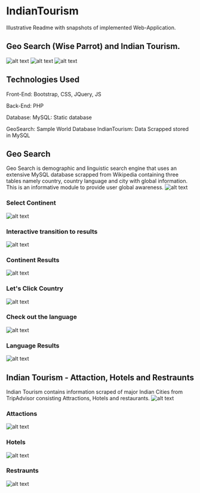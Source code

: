 # IndianTourism
Illustrative Readme with snapshots of implemented Web-Application.
## Geo Search (Wise Parrot) and Indian Tourism.

![alt text](https://raw.githubusercontent.com/newtein/IndianTourism/master/UI/1.%20WelcomePage-1.JPG)
![alt text](https://raw.githubusercontent.com/newtein/IndianTourism/master/UI/2%20.%20WelcomePage-2.JPG)
![alt text](https://raw.githubusercontent.com/newtein/IndianTourism/master/UI/3.%20WelcomePage-3.JPG)

## Technologies Used

Front-End: Bootstrap, CSS, JQuery, JS

Back-End: PHP

Database:
MySQL: Static database

GeoSearch: Sample World Database
IndianTourism: Data Scrapped stored in MySQL

## Geo Search
Geo Search is demographic and linguistic search engine that uses an extensive MySQL database
scrapped from Wikipedia containing three tables namely country, country language and city with global information. This is an informative module to provide user global awareness.
![alt text](https://raw.githubusercontent.com/newtein/IndianTourism/master/UI/4.%20GeoSearch.JPG)

### Select Continent
![alt text](https://raw.githubusercontent.com/newtein/IndianTourism/master/UI/5.%20result_after_clicking_on_continent.JPG)

### Interactive transition to results
![alt text](https://raw.githubusercontent.com/newtein/IndianTourism/master/UI/6.%202sec_wait.JPG)

### Continent Results
![alt text](https://raw.githubusercontent.com/newtein/IndianTourism/master/UI/7.%20continent_results_click_country.JPG)

### Let's Click Country
![alt text](https://raw.githubusercontent.com/newtein/IndianTourism/master/UI/8.%20specific_results_of_clicked_country.JPG)

### Check out the language
![alt text](https://raw.githubusercontent.com/newtein/IndianTourism/master/UI/9.%20languages_spoken_in_specific_country.JPG)

### Language Results
![alt text](https://raw.githubusercontent.com/newtein/IndianTourism/master/UI/10%20.%20clicked_language_result.JPG)

## Indian Tourism - Attaction, Hotels and Restraunts
Indian Tourism contains information scraped of major Indian Cities from TripAdvisor consisting
Attractions, Hotels and restaurants.
![alt text](https://raw.githubusercontent.com/newtein/IndianTourism/master/UI/11.%20IndianTourism.JPG)

### Attactions
![alt text](https://raw.githubusercontent.com/newtein/IndianTourism/master/UI/12.%20displaying_attactions.JPG)

### Hotels
![alt text](https://raw.githubusercontent.com/newtein/IndianTourism/master/UI/13.%20displaying_hotels.JPG)

### Restraunts
![alt text](https://raw.githubusercontent.com/newtein/IndianTourism/master/UI/14.%20displaying_restaurants.JPG)


